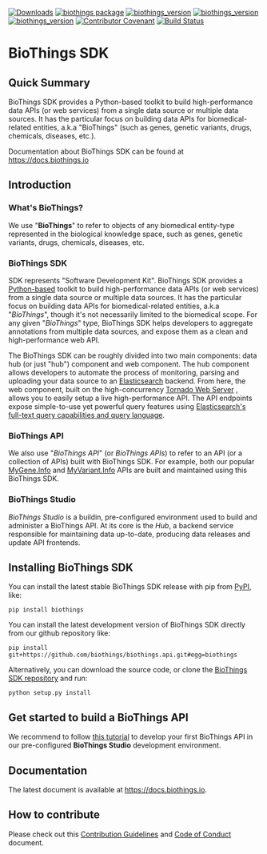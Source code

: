 [![Downloads](https://pepy.tech/badge/biothings)](https://pepy.tech/project/biothings)
[![biothings package](https://badge.fury.io/py/biothings.svg)](https://pypi.python.org/pypi/biothings)
[![biothings_version](https://img.shields.io/pypi/pyversions/biothings.svg)](https://pypi.python.org/pypi/biothings)
[![biothings_version](https://img.shields.io/pypi/format/biothings.svg)](https://pypi.python.org/pypi/biothings)
[![biothings_version](https://img.shields.io/pypi/status/biothings.svg)](https://pypi.python.org/pypi/biothings)
[![Contributor Covenant](https://img.shields.io/badge/Contributor%20Covenant-v2.0%20adopted-ff69b4.svg)](CODE_OF_CONDUCT.md)
[![Build Status](https://travis-ci.org/biothings/biothings.api.svg?branch=master)](https://travis-ci.org/biothings/biothings.api)

# BioThings SDK

## Quick Summary

BioThings SDK provides a Python-based toolkit to build high-performance data APIs (or web services) from a single data source or multiple data sources. It has the particular focus on building data APIs for biomedical-related entities, a.k.a "BioThings" (such as genes, genetic variants, drugs, chemicals, diseases, etc.).

Documentation about BioThings SDK can be found at https://docs.biothings.io

## Introduction

### What's BioThings?

We use "**BioThings**" to refer to objects of any biomedical entity-type
represented in the biological knowledge space, such as genes, genetic
variants, drugs, chemicals, diseases, etc.

### BioThings SDK

SDK represents "Software Development Kit". BioThings SDK provides a
[Python-based](https://www.python.org/) toolkit to build
high-performance data APIs (or web services) from a single data source
or multiple data sources. It has the particular focus on building data
APIs for biomedical-related entities, a.k.a "*BioThings*", though it's
not necessarily limited to the biomedical scope. For any given
"*BioThings*" type, BioThings SDK helps developers to aggregate
annotations from multiple data sources, and expose them as a clean and
high-performance web API.

The BioThings SDK can be roughly divided into two main components: data
hub (or just "hub") component and web component. The hub component
allows developers to automate the process of monitoring, parsing and
uploading your data source to an
[Elasticsearch](https://www.elastic.co/products/elasticsearch) backend.
From here, the web component, built on the high-concurrency [Tornado Web
Server](http://www.tornadoweb.org/en/stable/) , allows you to easily
setup a live high-performance API. The API endpoints expose
simple-to-use yet powerful query features using [Elasticsearch's
full-text query capabilities and query
language](https://www.elastic.co/guide/en/elasticsearch/reference/2.4/query-dsl-query-string-query.html#query-string-syntax).

### BioThings API

We also use "*BioThings API*" (or *BioThings APIs*) to refer to an API
(or a collection of APIs) built with BioThings SDK. For example, both
our popular [MyGene.Info](http://mygene.info/) and
[MyVariant.Info](http://myvariant.info/) APIs are built and maintained
using this BioThings SDK.

### BioThings Studio

*BioThings Studio* is a buildin, pre-configured environment used to build and
administer a BioThings API. At its core is the *Hub*, a backend service responsible for maintaining data up-to-date, producing data releases and
update API frontends.

## Installing BioThings SDK

You can install the latest stable BioThings SDK release with pip from
[PyPI](https://pypi.python.org/pypi), like:

    pip install biothings

You can install the latest development version of BioThings SDK directly
from our github repository like:

    pip install git+https://github.com/biothings/biothings.api.git#egg=biothings

Alternatively, you can download the source code, or clone the [BioThings
SDK repository](http://github.com/biothings/biothings.api) and run:

    python setup.py install

## Get started to build a BioThings API

We recommend to follow [this tutorial](http://docs.biothings.io/en/latest/doc/studio.html) to develop your first BioThings API in our pre-configured **BioThings Studio** development environment.

## Documentation

The latest document is available at https://docs.biothings.io.

## How to contribute
Please check out this [Contribution Guidelines](CONTRIBUTING.md) and [Code of Conduct](CODE_OF_CONDUCT.md) document.